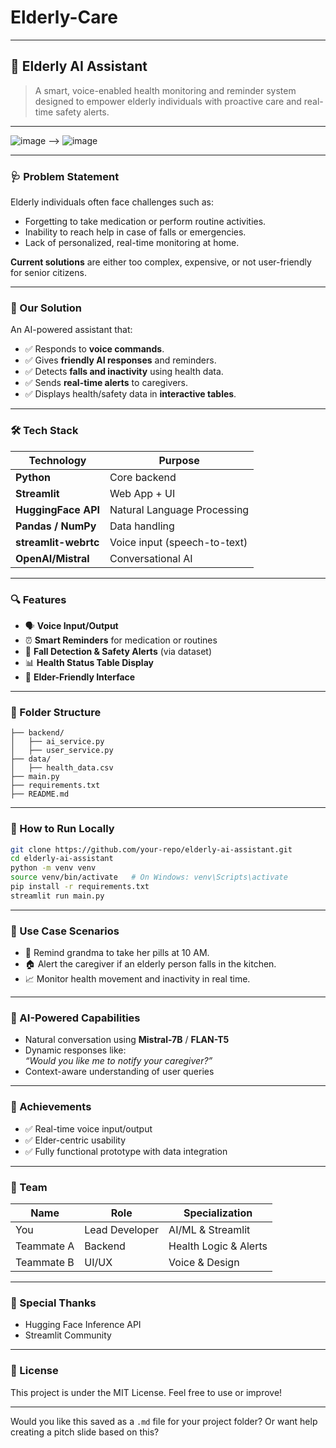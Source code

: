 # Elderly-Care

---

## 🧠 Elderly AI Assistant

> A smart, voice-enabled health monitoring and reminder system designed to empower elderly individuals with proactive care and real-time safety alerts.

---
![image](https://github.com/user-attachments/assets/eaa7b6c7-0300-43ea-8d66-f17ee1936374) -->
![image](https://github.com/user-attachments/assets/137a9302-b3f4-4e2c-a5ae-9a4ad8d4aaf2)



---

### 🩺 Problem Statement

Elderly individuals often face challenges such as:
- Forgetting to take medication or perform routine activities.
- Inability to reach help in case of falls or emergencies.
- Lack of personalized, real-time monitoring at home.

**Current solutions** are either too complex, expensive, or not user-friendly for senior citizens.

---

### 🌟 Our Solution

An AI-powered assistant that:
- ✅ Responds to **voice commands**.
- ✅ Gives **friendly AI responses** and reminders.
- ✅ Detects **falls and inactivity** using health data.
- ✅ Sends **real-time alerts** to caregivers.
- ✅ Displays health/safety data in **interactive tables**.

---

### 🛠️ Tech Stack

| Technology        | Purpose                          |
|-------------------|----------------------------------|
| **Python**        | Core backend                     |
| **Streamlit**     | Web App + UI                     |
| **HuggingFace API** | Natural Language Processing   |
| **Pandas / NumPy**| Data handling                    |
| **streamlit-webrtc** | Voice input (speech-to-text) |
| **OpenAI/Mistral** | Conversational AI               |

---

### 🔍 Features

- 🗣️ **Voice Input/Output**  
- ⏰ **Smart Reminders** for medication or routines  
- 🛑 **Fall Detection & Safety Alerts** (via dataset)  
- 📊 **Health Status Table Display**  
- 🧓 **Elder-Friendly Interface**  

---

### 📂 Folder Structure

```
├── backend/
│   ├── ai_service.py
│   ├── user_service.py
├── data/
│   ├── health_data.csv
├── main.py
├── requirements.txt
├── README.md
```

---

### 🧪 How to Run Locally

```bash
git clone https://github.com/your-repo/elderly-ai-assistant.git
cd elderly-ai-assistant
python -m venv venv
source venv/bin/activate   # On Windows: venv\Scripts\activate
pip install -r requirements.txt
streamlit run main.py
```

---

### 🎯 Use Case Scenarios

- 👵 Remind grandma to take her pills at 10 AM.
- 🏠 Alert the caregiver if an elderly person falls in the kitchen.
- 📈 Monitor health movement and inactivity in real time.

---

### 🧠 AI-Powered Capabilities

- Natural conversation using **Mistral-7B** / **FLAN-T5**
- Dynamic responses like:  
  _“Would you like me to notify your caregiver?”_  
- Context-aware understanding of user queries

---

### 🏅 Achievements

- ✅ Real-time voice input/output
- ✅ Elder-centric usability
- ✅ Fully functional prototype with data integration

---

### 🤝 Team

| Name | Role | Specialization |
|------|------|----------------|
| You | Lead Developer | AI/ML & Streamlit |
| Teammate A | Backend | Health Logic & Alerts |
| Teammate B | UI/UX | Voice & Design  | Data Science | Health Data Analysis |

---

### 🙌 Special Thanks

- Hugging Face Inference API  
- Streamlit Community 

---

### 📜 License

This project is under the MIT License. Feel free to use or improve!

---

Would you like this saved as a `.md` file for your project folder? Or want help creating a pitch slide based on this?
